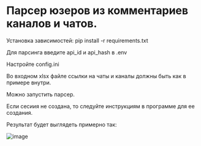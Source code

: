 # Парсер юзеров из комментариев каналов и чатов.

Установка зависимостей: pip install -r requirements.txt

Для парсинга введите api_id и api_hash в .env

Настройте config.ini

Во входном xlsx файле ссылки на чаты и каналы должны быть как в примере внутри.

Можно запустить парсер.

Если сесиия не создана, то следуйте инструкциям в программе для ее создания.

Результат будет выглядеть примерно так:

![image](https://github.com/pulivilizator/ParserTelegramUsers/assets/112427972/737469e5-306f-449a-a102-022d21376413)
